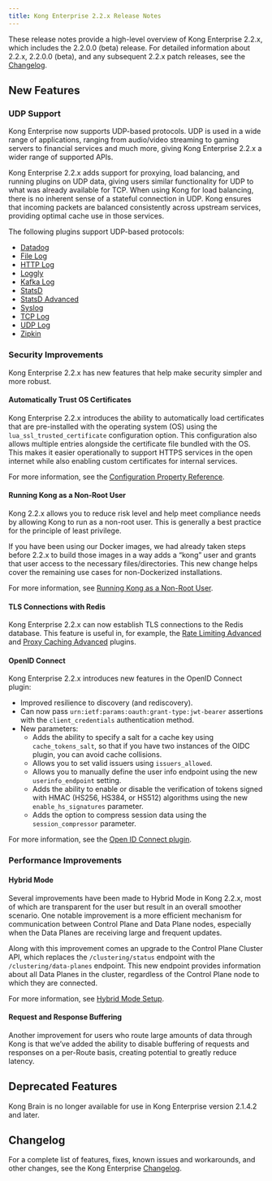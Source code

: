 ```yaml
---
title: Kong Enterprise 2.2.x Release Notes
---
```


These release notes provide a high-level overview of Kong Enterprise 2.2.x,
which includes the 2.2.0.0 (beta) release. For detailed information about 2.2.x,
2.2.0.0 (beta), and any subsequent 2.2.x patch releases, see the
[Changelog](https://docs.konghq.com/enterprise/changelog/).

## New Features

### UDP Support

Kong Enterprise now supports UDP-based protocols. UDP is used in a wide range
of applications, ranging from audio/video streaming to gaming servers to
financial services and much more, giving Kong Enterprise 2.2.x a wider range
of supported APIs.

Kong Enterprise 2.2.x adds support for proxying, load balancing, and running
plugins on UDP data, giving users similar functionality for UDP to what was
already available for TCP. When using Kong for load balancing, there is no
inherent sense of a stateful connection in UDP. Kong ensures
that incoming packets are balanced consistently across upstream services,
providing optimal cache use in those services.

The following plugins support UDP-based protocols:
* [Datadog](/hub/kong-inc/datadog)
* [File Log](/hub/kong-inc/file-log)
* [HTTP Log](/hub/kong-inc/http-log)
* [Loggly](/hub/kong-inc/loggly)
* [Kafka Log](/hub/kong-inc/kafka-log)
* [StatsD](/hub/kong-inc/statsd)
* [StatsD Advanced](/hub/kong-inc/statsd-advanced)
* [Syslog](/hub/kong-inc/syslog)
* [TCP Log](/hub/kong-inc/tcp-log)
* [UDP Log](/hub/kong-inc/udp-log)
* [Zipkin](/hub/kong-inc/zipkin)

### Security Improvements

Kong Enterprise 2.2.x has new features that help make security simpler and
more robust.

#### Automatically Trust OS Certificates

Kong Enterprise 2.2.x introduces the ability to automatically load certificates
that are pre-installed with the operating system (OS) using the
`lua_ssl_trusted_certificate` configuration option. This configuration also allows
multiple entries alongside the certificate file bundled with the OS. This
makes it easier operationally to support HTTPS services in the open internet
while also enabling custom certificates for internal services.

For more information, see the
[Configuration Property Reference](/enterprise/{{page.kong_version}}/property-reference/#lua_ssl_trusted_certificate).

#### Running Kong as a Non-Root User

Kong 2.2.x allows you to reduce risk level and help meet compliance needs by
allowing Kong to run as a non-root user. This is generally a best practice for
the principle of least privilege.

If you have been using our Docker images, we had already taken steps
before 2.2.x to build those images in a way adds a “kong” user and
grants that user access to the necessary files/directories. This new change
helps cover the remaining use cases for non-Dockerized installations.

For more information, see [Running Kong as a Non-Root User](/enterprise/{{page.kong_version}}/deployment/kong-user).

#### TLS Connections with Redis

Kong Enterprise 2.2.x can now establish TLS connections to the Redis
database. This feature is useful in, for example, the [Rate Limiting Advanced](/hub/kong-inc/rate-limiting-advanced)
and [Proxy Caching Advanced](/hub/kong-inc/proxy-cache-advanced) plugins.

#### OpenID Connect

Kong Enterprise 2.2.x introduces new features in the OpenID Connect plugin:
* Improved resilience to discovery (and rediscovery).
* Can now pass `urn:ietf:params:oauth:grant-type:jwt-bearer` assertions with the
`client_credentials` authentication method.
* New parameters:
  * Adds the ability to specify a salt for a cache key using `cache_tokens_salt`,
  so that if you have two instances of the OIDC plugin, you can avoid cache collisions.
  * Allows you to set valid issuers using `issuers_allowed`.
  * Allows you to manually define the user info endpoint using the new
  `userinfo_endpoint` setting.
  * Adds the ability to enable or disable the verification of tokens signed with
  HMAC (HS256, HS384, or HS512) algorithms using the new `enable_hs_signatures`
  parameter.
  * Adds the option to compress session data using
  the `session_compressor` parameter.

For more information, see the [Open ID Connect plugin](/hub/kong-inc/openid-connect).

### Performance Improvements

#### Hybrid Mode

Several improvements have been made to Hybrid Mode in Kong 2.2.x, most of which
are transparent for the user but result in an overall smoother scenario. One
notable improvement is a more efficient mechanism for communication between
Control Plane and Data Plane nodes, especially when the Data Planes are
receiving large and frequent updates.

Along with this improvement comes an upgrade to the Control Plane Cluster API,
which replaces the `/clustering/status` endpoint with the
`/clustering/data-planes` endpoint. This new endpoint provides information about
all Data Planes in the cluster, regardless of the Control Plane node to which
they are connected.

For more information, see [Hybrid Mode Setup](/enterprise/{{page.kong_version}}/deployment/hybrid-mode-setup/#step-4-verify-that-nodes-are-connected).

#### Request and Response Buffering

Another improvement for users who route large amounts of data through Kong is
that we’ve added the ability to disable buffering of requests and responses on
a per-Route basis, creating potential to greatly reduce latency.

## Deprecated Features

Kong Brain is no longer available for use in Kong Enterprise version 2.1.4.2
and later.

## Changelog

For a complete list of features, fixes, known issues and workarounds, and other
changes, see the Kong Enterprise [Changelog](/enterprise/changelog/).
